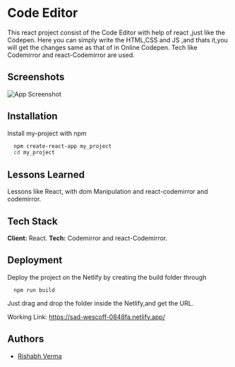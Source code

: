 
# Code Editor

This react project consist of the Code Editor with help of 
react ,just like the Codepen. Here you can simply write the 
HTML,CSS and JS ,and thats it,you will get the changes same 
as that of in Online Codepen. Tech like  Codemirror and
react-Codemirror are used.
## Screenshots

![App Screenshot](https://user-images.githubusercontent.com/69208178/135309936-2e4e99a2-9eb1-46c0-98b6-49efa747b49b.png)

  
## Installation

Install my-project with npm

```bash
  npm create-react-app my_project
  cd my_project
```
    
## Lessons Learned

Lessons like React, with dom Manipulation and react-codemirror
and codemirror.


  
## Tech Stack

**Client:** React.
**Tech:** Codemirror and react-Codemirror.


  
## Deployment

Deploy the project on the Netlify
by creating the build folder through

```
  npm run build
```
Just drag and drop the folder inside the Netlify,and
get the URL.

Working Link: https://sad-wescoff-0848fa.netlify.app/

## Authors

- [Rishabh Verma](https://www.github.com/aryan2621)

  

